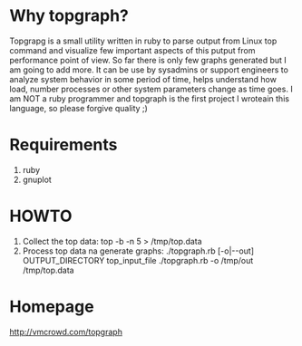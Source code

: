 Why topgraph?
=============

  Topgrapg is a small utility written in ruby to parse output from Linux top
command and visualize few important aspects of this putput from performance
point of view. So far there is only few graphs generated but I am going
to add more.
  It can be use by sysadmins or support engineers to analyze system behavior
in some period of time, helps understand how load, number processes or other
system parameters change as time goes.
  I am NOT a ruby programmer and topgraph is the first project I wroteain this
language, so please forgive quality ;)

Requirements
============
1. ruby
2. gnuplot

HOWTO
=====
1. Collect the top data:
   top -b -n 5  > /tmp/top.data
2. Process top data na generate graphs:
   ./topgraph.rb [-o|--out] OUTPUT_DIRECTORY top_input_file
   ./topgraph.rb -o /tmp/out /tmp/top.data

Homepage
========
http://vmcrowd.com/topgraph

